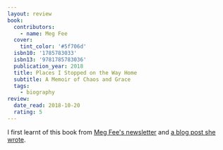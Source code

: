 ```yaml
---
layout: review
book:
  contributors:
    - name: Meg Fee
  cover:
    tint_color: '#5f706d'
  isbn10: '1785783033'
  isbn13: '9781785783036'
  publication_year: 2018
  title: Places I Stopped on the Way Home
  subtitle: A Memoir of Chaos and Grace
  tags:
    - biography
review:
  date_read: 2018-10-20
  rating: 5
---
```


I first learnt of this book from [Meg Fee's newsletter](http://www.megfee.com/megfee/2018/3/14/3rsk88y6acek8ihbe17np64cboawd4) and [a blog post she wrote](http://www.megfee.com/megfee/2018/5/4/places-i-stopped).
